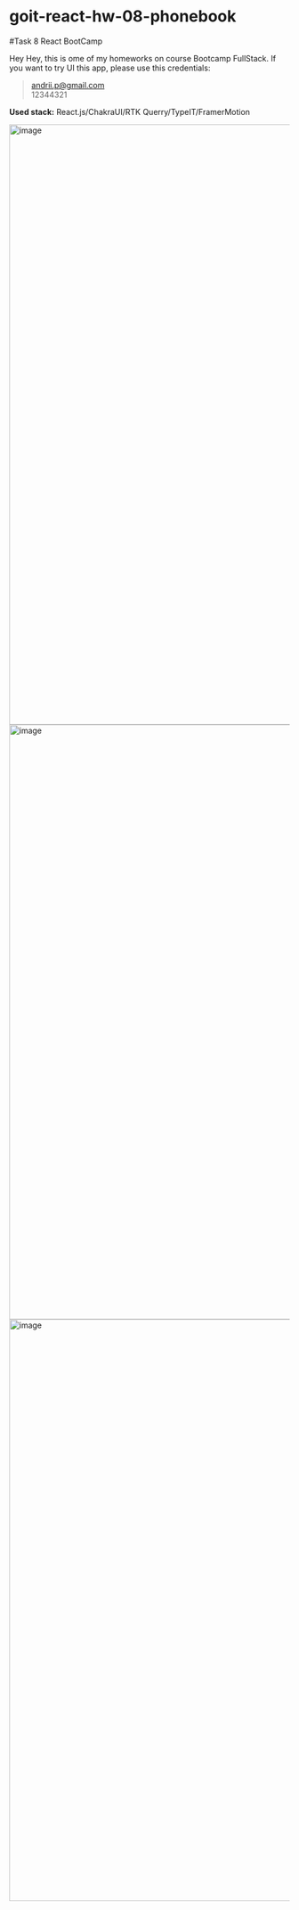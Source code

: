 # goit-react-hw-08-phonebook
#Task 8 React BootCamp

Hey Hey, this is ome of my homeworks on course Bootcamp FullStack. If you want to try UI this app, please use this credentials: 
> andrii.p@gmail.com <br>
> 12344321

**Used stack:** React.js/ChakraUI/RTK Querry/TypeIT/FramerMotion

<img width="1077" alt="image" src="https://user-images.githubusercontent.com/33178699/210269905-b71ae155-a9ea-4ae1-9012-a808600b6a33.png">
<img width="1067" alt="image" src="https://user-images.githubusercontent.com/33178699/210269942-0adac850-f08e-43ff-9606-88226c6a000b.png">
<img width="1044" alt="image" src="https://user-images.githubusercontent.com/33178699/210269993-6563f38f-ab9b-4402-add1-7a2ddb17507c.png">
